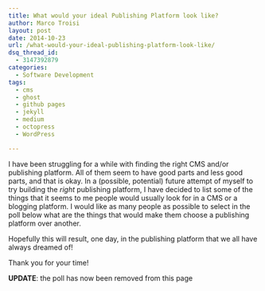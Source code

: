 ```yaml
---
title: What would your ideal Publishing Platform look like?
author: Marco Troisi
layout: post
date: 2014-10-23
url: /what-would-your-ideal-publishing-platform-look-like/
dsq_thread_id:
  - 3147392879
categories:
  - Software Development
tags:
  - cms
  - ghost
  - github pages
  - jekyll
  - medium
  - octopress
  - WordPress

---
```

I have been struggling for a while with finding the right CMS and/or publishing platform. All of them seem to have good parts and less good parts, and that is okay. In a (possible, potential) future attempt of myself to try building the _right_ publishing platform, I have decided to list some of the things that it seems to me people would usually look for in a CMS or a blogging platform. I would like as many people as possible to select in the poll below what are the things that would make them choose a publishing platform over another.<!--more-->

Hopefully this will result, one day, in the publishing platform that we all have always dreamed of!

Thank you for your time!

**UPDATE**: the poll has now been removed from this page
